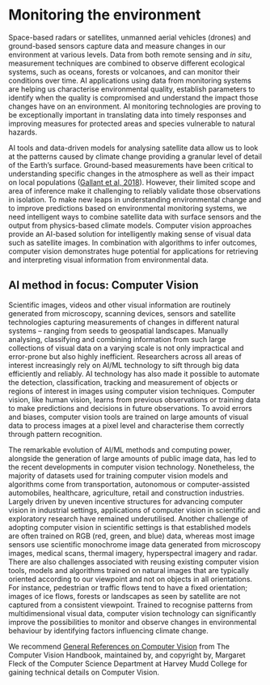 # Monitoring the environment

Space-based radars or satellites, unmanned aerial vehicles (drones) and ground-based sensors capture data and measure changes in our environment at various levels. Data from both remote sensing and _in situ_, measurement techniques are combined to observe different ecological systems, such as oceans, forests or volcanoes, and can monitor their conditions over time. AI applications using data from monitoring systems are helping us characterise environmental quality, establish parameters to identify when the quality is compromised and understand the impact those changes have on an environment. AI monitoring technologies are proving to be exceptionally important in translating data into timely responses and improving measures for protected areas and species vulnerable to natural hazards.

AI tools and data-driven models for analysing satellite data allow us to look at the patterns caused by climate change providing a granular level of detail of the Earth’s surface. Ground-based measurements have been critical to understanding specific changes in the atmosphere as well as their impact on local populations ([Gallant et al, 2018](https://www.mdpi.com/1424-8220/18/3/880)). However, their limited scope and area of inference make it challenging to reliably validate those observations in isolation. To make new leaps in understanding environmental change and to improve predictions based on environmental monitoring systems, we need intelligent ways to combine satellite data with surface sensors and the output from physics-based climate models. Computer vision approaches provide an AI-based solution for intelligently making sense of visual data such as satellite images. In combination with algorithms to infer outcomes, computer vision demonstrates huge potential for applications for retrieving and interpreting visual information from environmental data.

## AI method in focus: Computer Vision

Scientific images, videos and other visual information are routinely generated from microscopy, scanning devices, sensors and satellite technologies capturing measurements of changes in different natural systems – ranging from seeds to geospatial landscapes. Manually analysing, classifying and combining information from such large collections of visual data on a varying scale is not only impractical and error-prone but also highly inefficient. Researchers across all areas of interest increasingly rely on AI/ML technology to sift through big data efficiently and reliably. AI technology has also made it possible to automate the detection, classification, tracking and measurement of objects or regions of interest in images using computer vision techniques. Computer vision, like human vision, learns from previous observations or training data to make predictions and decisions in future observations. To avoid errors and biases, computer vision tools are trained on large amounts of visual data to process images at a pixel level and characterise them correctly through pattern recognition.

The remarkable evolution of AI/ML methods and computing power, alongside the generation of large amounts of public image data, has led to the recent developments in computer vision technology. Nonetheless, the majority of datasets used for training computer vision models and algorithms come from transportation, autonomous or computer-assisted automobiles, healthcare, agriculture, retail and construction industries. Largely driven by uneven incentive structures for advancing computer vision in industrial settings, applications of computer vision in scientific and exploratory research have remained underutilised. Another challenge of adopting computer vision in scientific settings is that established models are often trained on RGB (red, green, and blue) data, whereas most image sensors use scientific monochrome image data generated from microscopy images, medical scans, thermal imagery, hyperspectral imagery and radar. There are also challenges associated with reusing existing computer vision tools, models and algorithms trained on natural images that are typically oriented according to our viewpoint and not on objects in all orientations. For instance, pedestrian or traffic flows tend to have a fixed orientation; images of ice flows, forests or landscapes as seen by satellite are not captured from a consistent viewpoint. Trained to recognise patterns from multidimensional visual data, computer vision technology can significantly improve the possibilities to monitor and observe changes in environmental behaviour by identifying factors influencing climate change.

We recommend [General References on Computer Vision](https://www.cs.hmc.edu/~fleck/computer-vision-handbook/general-vision.html) from The Computer Vision Handbook, maintained by, and copyright by, Margaret Fleck of the Computer Science Department at Harvey Mudd College for gaining technical details on Computer Vision. 
